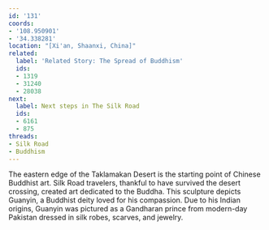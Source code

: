```yaml
---
id: '131'
coords:
- '108.950901'
- '34.338281'
location: "[Xi'an, Shaanxi, China]"
related:
  label: 'Related Story: The Spread of Buddhism'
  ids:
  - 1319
  - 31240
  - 28038
next:
  label: Next steps in The Silk Road
  ids:
  - 6161
  - 875
threads:
- Silk Road
- Buddhism
---
```


The eastern edge of the Taklamakan Desert is the starting point of Chinese Buddhist art. Silk Road travelers, thankful to have survived the desert crossing, created art dedicated to the Buddha. This sculpture depicts Guanyin, a Buddhist deity loved for his compassion. Due to his Indian origins, Guanyin was pictured as a Gandharan prince from modern-day Pakistan dressed in silk robes, scarves, and jewelry.
